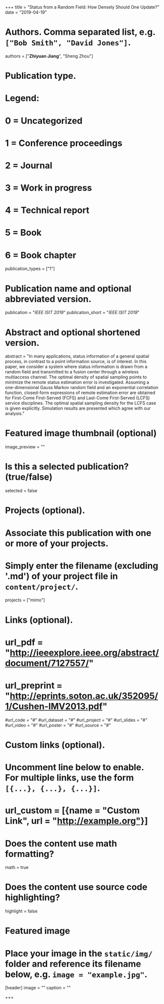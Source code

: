 +++
title = "Status from a Random Field: How Densely Should One Update?"
date = "2019-04-19"

# Authors. Comma separated list, e.g. `["Bob Smith", "David Jones"]`.
authors = ["**Zhiyuan Jiang**", "Sheng Zhou"]

# Publication type.
# Legend:
# 0 = Uncategorized
# 1 = Conference proceedings
# 2 = Journal
# 3 = Work in progress
# 4 = Technical report
# 5 = Book
# 6 = Book chapter
publication_types = ["1"]

# Publication name and optional abbreviated version.
publication = "*IEEE ISIT 2019*"
publication_short = "*IEEE ISIT 2019*"

# Abstract and optional shortened version.
abstract = "In many applications, status information of a general spatial process, in contrast to a point information source, is of interest. In this paper, we consider a system where status information is drawn from a random field and transmitted to a fusion center through a wireless multiaccess channel. The optimal density of spatial sampling points to minimize the remote status estimation error is investigated. Assuming a one-dimensional Gauss Markov random field and an exponential correlation function, closed-form expressions of remote estimation error are obtained for First-Come First-Served (FCFS) and Last-Come First-Served (LCFS) service disciplines. The optimal spatial sampling density for the LCFS case is given explicitly. Simulation results are presented which agree with our analysis."

# Featured image thumbnail (optional)
image_preview = ""

# Is this a selected publication? (true/false)
selected = false

# Projects (optional).
#   Associate this publication with one or more of your projects.
#   Simply enter the filename (excluding '.md') of your project file in `content/project/`.
projects = ["mimo"]

# Links (optional).
# url_pdf = "http://ieeexplore.ieee.org/abstract/document/7127557/"
# url_preprint = "http://eprints.soton.ac.uk/352095/1/Cushen-IMV2013.pdf"
#url_code = "#"
#url_dataset = "#"
#url_project = "#"
#url_slides = "#"
#url_video = "#"
#url_poster = "#"
#url_source = "#"

# Custom links (optional).
#   Uncomment line below to enable. For multiple links, use the form `[{...}, {...}, {...}]`.
# url_custom = [{name = "Custom Link", url = "http://example.org"}]

# Does the content use math formatting?
math = true

# Does the content use source code highlighting?
highlight = false

# Featured image
# Place your image in the `static/img/` folder and reference its filename below, e.g. `image = "example.jpg"`.
[header]
image = ""
caption = ""

+++

